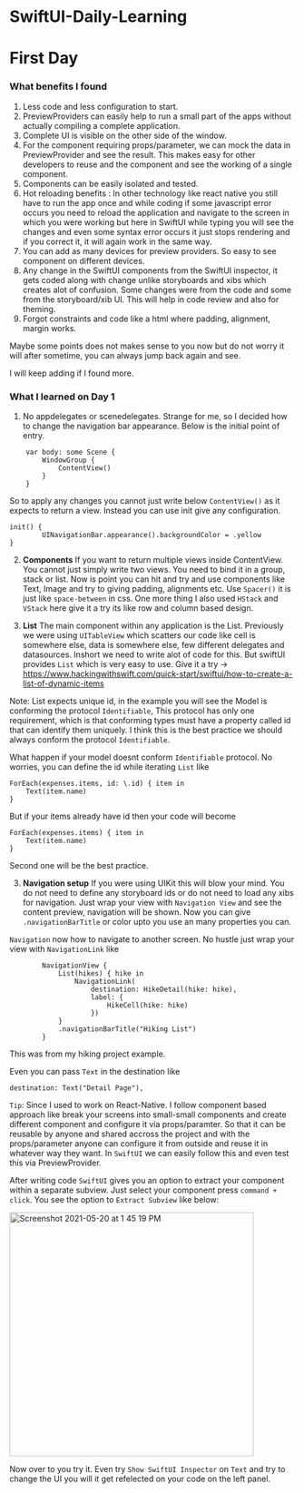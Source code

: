 # SwiftUI-Daily-Learning

# First Day 

### What benefits I found

1. Less code and less configuration to start.
2. PreviewProviders can easily help to run a small part of the apps without actually compiling a complete application.
3. Complete UI is visible on the other side of the window.
4. For the component requiring props/parameter, we can mock the data in PreviewProvider and see the result. This makes easy for other developers to reuse and the component and see the working of a single component.
5. Components can be easily isolated and tested.
6. Hot reloading benefits : In other technology like react native you still have to run the app once and while coding if some javascript error occurs you need to reload the application and navigate to the screen in which you were working but here in SwiftUI while typing you will see the changes and even some syntax error occurs it just stops rendering and if you correct it, it will again work in the same way.
7. You can add as many devices for preview providers. So easy to see component on different devices.
8. Any change in the SwiftUI components from the SwiftUI inspector, it gets coded along with change unlike storyboards and xibs which creates alot of confusion. Some changes were from the code and some from the storyboard/xib UI. This will help in code review and also for theming.
9. Forgot constraints and code like a html where padding, alignment, margin works. 

Maybe some points does not makes sense to you now but do not worry it will after sometime, you can always jump back again and see.

I will keep adding if I found more.


### What I learned on Day 1

1. No appdelegates or scenedelegates. Strange for me, so I decided how to change the navigation bar appearance.
Below is the initial point of entry.

```
    var body: some Scene {
        WindowGroup {
            ContentView()
        }
    }
```

So to apply any changes you cannot just write below `ContentView()` as it expects to return a view. Instead you can use init give any configuration.

```
init() {
        UINavigationBar.appearance().backgroundColor = .yellow
}
```


2. **Components** If you want to return multiple views inside ContentView. You cannot just simply write two views. You need to bind it in a group, stack or list. Now is point you can hit and try and use components like Text, Image and try to giving padding, alignments etc. Use `Spacer()` it is just like `space-between` in css. One more thing I also used `HStack` and `VStack` here give it a try its like row and column based design.

3. **List** The main component within any application is the List. Previously we were using `UITableView` which scatters our code like cell is somewhere else, data is somewhere else, few different delegates and datasources. Inshort we need to write alot of code for this. But swiftUI provides `List` which is very easy to use.
Give it a try -> https://www.hackingwithswift.com/quick-start/swiftui/how-to-create-a-list-of-dynamic-items

Note: List expects unique id, in the example you will see the Model is conforming the protocol `Identifiable`, This protocol has only one requirement, which is that conforming types must have a property called id that can identify them uniquely. I think this is the best practice we should always conform the protocol `Identifiable`.

What happen if your model doesnt conform `Identifiable` protocol. No worries, you can define the id while iterating `List` like
```
ForEach(expenses.items, id: \.id) { item in
    Text(item.name)
}
```
But if your items already have id then your code will become
```
ForEach(expenses.items) { item in
    Text(item.name)
}
```

Second one will be the best practice.

3. **Navigation setup** If you were using UIKit this will blow your mind. You do not need to define any storyboard ids or do not need to load any xibs for navigation. Just wrap your view with `Navigation View` and see the content preview, navigation will be shown. Now you can give `.navigationBarTitle` or color upto you use an many properties you can. 

`Navigation` now how to navigate to another screen. No hustle just wrap your view with `NavigationLink` like

```
        NavigationView {
            List(hikes) { hike in
                NavigationLink(
                    destination: HikeDetail(hike: hike),
                    label: {
                        HikeCell(hike: hike)
                    })
            }
            .navigationBarTitle("Hiking List")
        }
```
This was from my hiking project example. 

Even you can pass `Text` in the destination like

```
destination: Text("Detail Page"),
```

`Tip`: Since I used to work on React-Native. I follow component based approach like break your screens into small-small components and create different component and configure it via props/paramter. So that it can be reusable by anyone and shared accross the project and with the props/parameter anyone can configure it from outside and reuse it in whatever way they want. In `SwiftUI` we can easily follow this and even test this via PreviewProvider.

After writing code `SwiftUI` gives you an option to extract your component within a separate subview. Just select your component press `command + click`. You see the option to `Extract Subview` like below:

<img width="430" alt="Screenshot 2021-05-20 at 1 45 19 PM" src="https://user-images.githubusercontent.com/20721521/118944130-e935eb00-b971-11eb-9cc5-eefd321cc913.png">

Now over to you try it. Even try `Show SwiftUI Inspector` on `Text` and try to change the UI you will it get refelected on your code on the left panel.

